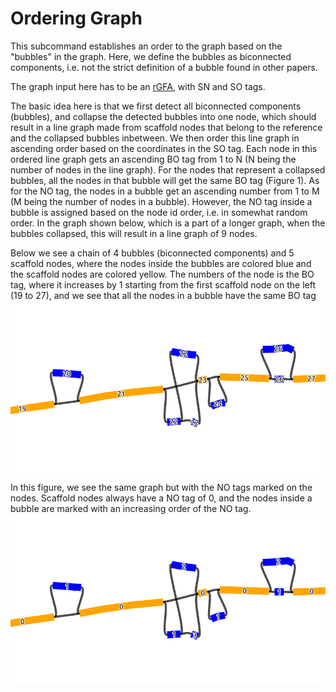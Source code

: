 # Ordering Graph

This subcommand establishes an order to the graph based on the "bubbles" in the graph. 
Here, we define the bubbles as biconnected components, i.e. not the strict definition of a bubble found in other papers.

The graph input here has to be an [rGFA](https://github.com/lh3/gfatools/blob/master/doc/rGFA.md), with SN and SO tags.

The basic idea here is that we first detect all biconnected components (bubbles), and collapse the detected bubbles into one node,
which should result in a line graph made from scaffold nodes that belong to the reference and the collapsed bubbles inbetween. We then
order this line graph in ascending order based on the coordinates in the SO tag. Each node in this ordered line graph 
gets an ascending BO tag from 1 to N (N being the number of nodes in the line graph). For the nodes that represent a collapsed
bubbles, all the nodes in that bubble will get the same BO tag (Figure 1). As for the NO tag, the nodes in a bubble get an ascending 
number from 1 to M (M being the number of nodes in a bubble). However, the NO tag inside a bubble is assigned based on the node id order, i.e.
in somewhat random order.
In the graph shown below, which is a part of a longer graph, when the bubbles collapsed, 
this will result in a line graph of 9 nodes.

Below we see a chain of 4 bubbles (biconnected components) and 5 scaffold nodes, where the nodes inside
the bubbles are colored blue and the scaffold nodes are colored yellow. The numbers of the node is the 
BO tag, where it increases by 1 starting from the first scaffold node on the left (19 to 27), and we see that 
all the nodes in a bubble have the same BO tag
![](figs/bo_tags.png "Title")

In this figure, we see the same graph but with the NO tags marked on the nodes. Scaffold nodes always 
have a NO tag of 0, and the nodes inside a bubble are marked with an increasing order of the NO tag.
![](figs/no_tags.png "Title")